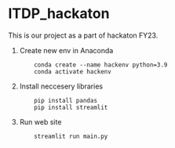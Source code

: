 # ITDP_hackaton

This is our project as a part of hackaton FY23.

1. Create new env in Anaconda

    ```
        conda create --name hackenv python=3.9
        conda activate hackenv
    ```

2. Install neccesery libraries

    ```
        pip install pandas
        pip install streamlit
    ```

3. Run web site

    ```
        streamlit run main.py
    ```
 